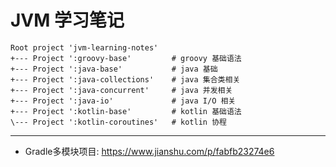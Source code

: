 # JVM 学习笔记

```text
Root project 'jvm-learning-notes'
+--- Project ':groovy-base'         # groovy 基础语法
+--- Project ':java-base'           # java 基础
+--- Project ':java-collections'    # java 集合类相关
+--- Project ':java-concurrent'     # java 并发相关
+--- Project ':java-io'             # java I/O 相关
+--- Project ':kotlin-base'         # kotlin 基础语法
\--- Project ':kotlin-coroutines'   # kotlin 协程
```

---
- Gradle多模块项目:  <https://www.jianshu.com/p/fabfb23274e6>
